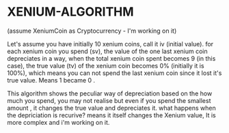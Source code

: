 # XENIUM-ALGORITHM

(assume XeniumCoin as Cryptocurrency - I'm working on it)

Let's assume you have initially 10 xenium coins, call it iv (initial value). 
for each xenium coin you spend (sv), the value of the one last xenium coin depreciates in a way, 
when the total xenium coin spent becomes 9 (in this case), 
the true value (tv) of the xenium coin becomes 0% (initially it is 100%), 
which means you can not spend the last xenium coin since it lost it's true value.
Means 1 became 0 .

This algorithm shows the peculiar way of depreciation based on the how much you spend,
you may not realise but even if you spend the smallest amount , it changes the true value and depreciates it.
what happens when the depriciation is recurive? means it itself changes the Xenium value,
It is more complex and i'm working on it.
